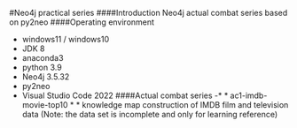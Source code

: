 #Neo4j practical series
####Introduction
Neo4j actual combat series based on py2neo
####Operating environment
- windows11 / windows10
- JDK 8
- anaconda3
- python 3.9
- Neo4j 3.5.32
- py2neo
- Visual Studio Code 2022
####Actual combat series
-* * ac1-imdb-movie-top10 * * knowledge map construction of IMDB film and television data (Note: the data set is incomplete and only for learning reference)